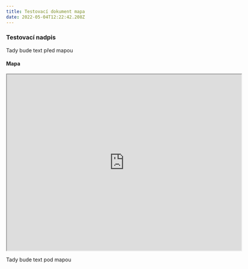 ```yaml
---
title: Testovací dokument mapa
date: 2022-05-04T12:22:42.208Z
---
```

<h3>Testovací nadpis</h3>

<p>Tady bude text před mapou</p>

<h4>Mapa</h4>

<iframe src="https://www.google.com/maps/d/u/0/embed?mid=1xLl8WxWOJgA5fhz5oqfm4683KjvoVzpr&ehbc=2E312F" width="640" height="480"></iframe>

<p>Tady bude text pod mapou</p>
